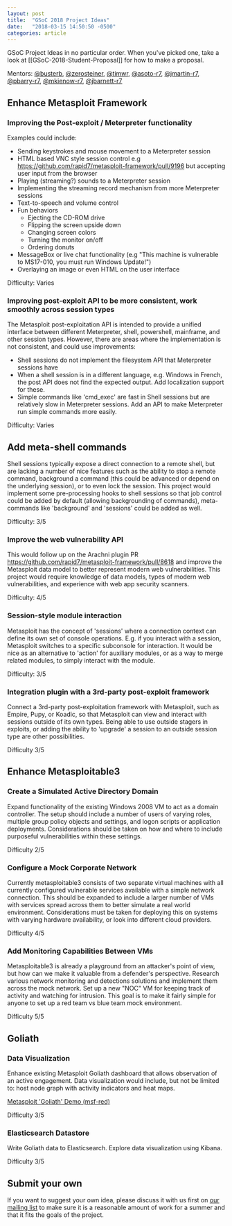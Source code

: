 ```yaml
---
layout: post
title:  "GSoC 2018 Project Ideas"
date:   "2018-03-15 14:50:50 -0500"
categories: article
---
```


GSoC Project Ideas in no particular order. When you've picked one, take a look at [[GSoC-2018-Student-Proposal]] for how to make a proposal.

Mentors: [@busterb](@busterb), [@zerosteiner](@zerosteiner), [@timwr](@timwr), [@asoto-r7](@asoto-r7), [@jmartin-r7](@jmartin-r7), [@pbarry-r7](@pbarry-r7), [@mkienow-r7](@mkienow-r7), [@jbarnett-r7](@jbarnett-r7)

## Enhance Metasploit Framework

### Improving the Post-exploit / Meterpreter functionality

Examples could include:
 * Sending keystrokes and mouse movement to a Meterpreter session
 * HTML based VNC style session control
     e.g https://github.com/rapid7/metasploit-framework/pull/9196 but accepting user input from the browser
 * Playing (streaming?) sounds to a Meterpreter session
 * Implementing the streaming record mechanism from more Meterpreter sessions 
 * Text-to-speech and volume control
 * Fun behaviors
    - Ejecting the CD-ROM drive
    - Flipping the screen upside down
    - Changing screen colors
    - Turning the monitor on/off
    - Ordering donuts 
 * MessageBox or live chat functionality
    (e.g "This machine is vulnerable to MS17-010, you must run Windows Update!")
 * Overlaying an image or even HTML on the user interface

Difficulty: Varies

### Improving post-exploit API to be more consistent, work smoothly across session types

The Metasploit post-exploitation API is intended to provide a unified interface between different Meterpreter, shell, powershell, mainframe, and other session types. However, there are areas where the implementation is not consistent, and could use improvements:

 * Shell sessions do not implement the filesystem API that Meterpreter sessions have
 * When a shell session is in a different language, e.g. Windows in French, the post API does not find the expected output. Add localization support for these.
 * Simple commands like 'cmd_exec' are fast in Shell sessions but are relatively slow in Meterpreter sessions. Add an API to make Meterpreter run simple commands more easily.

Difficulty: Varies

## Add meta-shell commands

Shell sessions typically expose a direct connection to a remote shell, but are lacking a number of nice features such as the ability to stop a remote command, background a command (this could be advanced or depend on the underlying session), or to even lock the session. This project would implement some pre-processing hooks to shell sessions so that job control could be added by default (allowing backgrounding of commands), meta-commands like 'background' and 'sessions' could be added as well.

Difficulty: 3/5

### Improve the web vulnerability API

This would follow up on the Arachni plugin PR https://github.com/rapid7/metasploit-framework/pull/8618 and improve the Metasploit data model to better represent  modern web vulnerabilities. This project would require knowledge of data models, types of modern web vulnerabilities, and experience with web app security scanners.

Difficulty: 4/5

### Session-style module interaction

Metasploit has the concept of 'sessions' where a connection context can define its own set of console operations. E.g. if you interact with a session, Metasploit switches to a specific subconsole for interaction. It would be nice as an alternative to 'action' for auxiliary modules, or as a way to merge related modules, to simply interact with the module.

Difficulty: 3/5

### Integration plugin with a 3rd-party post-exploit framework

Connect a 3rd-party post-exploitation framework with Metasploit, such as Empire, Pupy, or Koadic, so that Metasploit can view and interact with sessions outside of its own types. Being able to use outside stagers in exploits, or adding the ability to 'upgrade' a session to an outside session type are other possibilities.

Difficulty 3/5

## Enhance Metasploitable3

### Create a Simulated Active Directory Domain

Expand functionality of the existing Windows 2008 VM to act as a domain controller. The setup should include a number of users of varying roles, multiple group policy objects and settings, and logon scripts or application deployments. Considerations should be taken on how and where to include purposeful vulnerabilities within these settings.

Difficulty 2/5

### Configure a Mock Corporate Network

Currently metasploitable3 consists of two separate virtual machines with all currently configured vulnerable services available with a simple network connection. This should be expanded to include a larger number of VMs with services spread across them to better simulate a real world environment. Considerations must be taken for deploying this on systems with varying hardware availability, or look into different cloud providers.

Difficulty 4/5

### Add Monitoring Capabilities Between VMs

Metasploitable3 is already a playground from an attacker's point of view, but how can we make it valuable from a defender's perspective. Research various network monitoring and detections solutions and implement them across the mock network. Set up a new "NOC" VM for keeping track of activity and watching for intrusion. This goal is to make it fairly simple for anyone to set up a red team vs blue team mock environment.

Difficulty 5/5

## Goliath

### Data Visualization

Enhance existing Metasploit Goliath dashboard that allows observation of an active engagement. Data visualization would include, but not be limited to: host node graph with activity indicators and heat maps.

[Metasploit 'Goliath' Demo (msf-red)](https://www.youtube.com/watch?v=hvuy6A-ie1g&feature=youtu.be&t=176)

Difficulty 3/5

### Elasticsearch Datastore
Write Goliath data to Elasticsearch. Explore data visualization using Kibana.

Difficulty 3/5

## Submit your own

If you want to suggest your own idea, please discuss it with us first on [our mailing list](https://groups.google.com/forum/#!forum/metasploit-hackers) to make sure it is a reasonable amount of work for a summer and that it fits the goals of the project.